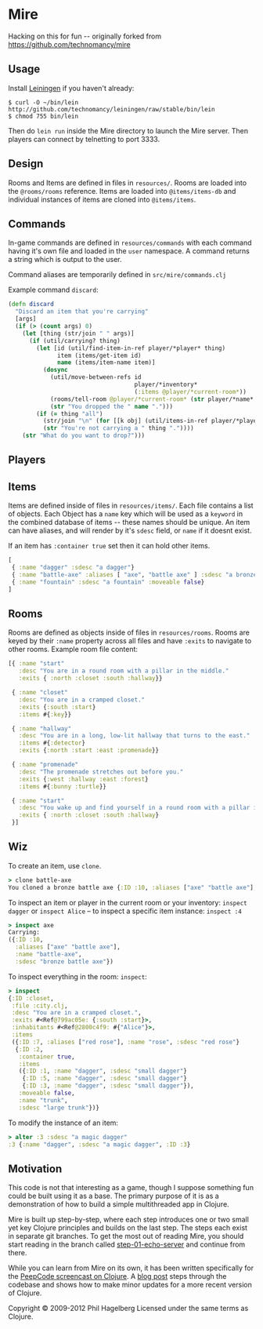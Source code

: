 # Mire

Hacking on this for fun -- originally forked from https://github.com/technomancy/mire

## Usage

Install [Leiningen](http://leiningen.org) if you haven't already:

    $ curl -O ~/bin/lein http://github.com/technomancy/leiningen/raw/stable/bin/lein
    $ chmod 755 bin/lein

Then do `lein run` inside the Mire directory to launch the Mire
server. Then players can connect by telnetting to port 3333.

## Design

Rooms and Items are defined in files in `resources/`. Rooms are loaded into the
`@rooms/rooms` reference. Items are loaded into `@items/items-db`
and individual instances of items are cloned into `@items/items`.

## Commands

In-game commands are defined in `resources/commands` with each command having
it's own file and loaded in the `user` namespace. A command returns a string
which is output to the user.

Command aliases are temporarily defined in `src/mire/commands.clj`

Example command `discard`:

```Clojure
(defn discard
  "Discard an item that you're carrying"
  [args]
  (if (> (count args) 0)
    (let [thing (str/join " " args)]
      (if (util/carrying? thing)
        (let [id (util/find-item-in-ref player/*player* thing)
              item (items/get-item id)
              name (items/item-name item)]
          (dosync
            (util/move-between-refs id
                                    player/*inventory*
                                    (:items @player/*current-room*))
            (rooms/tell-room @player/*current-room* (str player/*name* " dropped a " name "."))
            (str "You dropped the " name ".")))
        (if (= thing "all")
          (str/join "\n" (for [[k obj] (util/items-in-ref player/*player*)] (discard [(:name obj)])))
          (str "You're not carrying a " thing "."))))
    (str "What do you want to drop?")))
```

## Players

## Items

Items are defined inside of files in `resources/items/`. Each file contains a
list of objects. Each Object has a `name` key which will be used as a `keyword`
in the combined database of items -- these names should be unique. An item can have
aliases, and will render by it's `sdesc` field, or `name` if it doesnt exist.

If an item has `:container true` set then it can hold other items.

```Clojure
[
 { :name "dagger" :sdesc "a dagger"}
 { :name "battle-axe" :aliases [ "axe", "battle axe" ] :sdesc "a bronze battle axe"}
 { :name "fountain" :sdesc "a fountain" :moveable false}
]
```

## Rooms

Rooms are defined as objects inside of files in `resources/rooms`. Rooms are
keyed by their `:name` property across all files and have `:exits` to navigate
to other rooms. Example room file content:

```Clojure
[{ :name "start"
   :desc "You are in a round room with a pillar in the middle."
   :exits { :north :closet :south :hallway}}

 { :name "closet"
   :desc "You are in a cramped closet."
   :exits {:south :start}
   :items #{:key}}

 { :name "hallway"
   :desc "You are in a long, low-lit hallway that turns to the east."
   :items #{:detector}
   :exits {:north :start :east :promenade}}

 { :name "promenade"
   :desc "The promenade stretches out before you."
   :exits {:west :hallway :east :forest}
   :items #{:bunny :turtle}}

 { :name "start"
   :desc "You wake up and find yourself in a round room with a pillar in the middle."
   :exits { :north :closet :south :hallway}
 }]
```

## Wiz

To create an item, use `clone`.

```Clojure
> clone battle-axe
You cloned a bronze battle axe {:ID :10, :aliases ["axe" "battle axe"], :name "battle-axe", :sdesc "bronze battle axe"}
```

To inspect an item or player in the current room or your inventory: `inspect dagger` or `inspect Alice` &ndash; to inspect a specific item instance: `inspect :4`

```Clojure
> inspect axe
Carrying:
({:ID :10,
  :aliases ["axe" "battle axe"],
  :name "battle-axe",
  :sdesc "bronze battle axe"})
```

To inspect everything in the room: `inspect`:

```clojure
> inspect
{:ID :closet,
 :file :city.clj,
 :desc "You are in a cramped closet.",
 :exits #<Ref@799ac05e: {:south :start}>,
 :inhabitants #<Ref@2800c4f9: #{"Alice"}>,
 :items
 ({:ID :7, :aliases ["red rose"], :name "rose", :sdesc "red rose"}
  {:ID :2,
   :container true,
   :items
   ({:ID :1, :name "dagger", :sdesc "small dagger"}
    {:ID :5, :name "dagger", :sdesc "small dagger"}
    {:ID :3, :name "dagger", :sdesc "small dagger"}),
   :moveable false,
   :name "trunk",
   :sdesc "large trunk"})}
```

To modify the instance of an item:

```Clojure
> alter :3 :sdesc "a magic dagger"
:3 {:name "dagger", :sdesc "a magic dagger", :ID :3}
```

## Motivation

This code is not that interesting as a game, though I suppose
something fun could be built using it as a base. The primary purpose
of it is as a demonstration of how to build a simple multithreaded app
in Clojure.

Mire is built up step-by-step, where each step introduces one or two
small yet key Clojure principles and builds on the last step. The
steps each exist in separate git branches. To get the most out of
reading Mire, you should start reading in the branch called
[step-01-echo-server](http://github.com/technomancy/mire/tree/01-echo-server)
and continue from there.

While you can learn from Mire on its own, it has been written
specifically for the [PeepCode screencast on
Clojure](http://peepcode.com/products/functional-programming-with-clojure).
A [blog post](http://technomancy.us/136) steps through the codebase
and shows how to make minor updates for a more recent version of Clojure.

Copyright © 2009-2012 Phil Hagelberg
Licensed under the same terms as Clojure.
